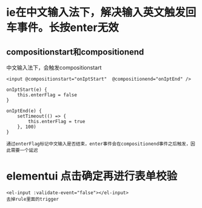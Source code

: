 # ie在中文输入法下，解决输入英文触发回车事件。长按enter无效
## compositionstart和compositionend
中文输入法下，会触发compositionstart
```
<input @compositionstart="onIptStart"  @compositionend="onIptEnd" />

onIptStart(e) {
    this.enterFlag = false
}

onIptEnd(e) {
    setTimeout(() => {
        this.enterFlag = true
    }, 100)
}

通过enterFlag标记中文输入是否结束，enter事件会在compositionend事件之后触发，因此需要一个延迟
```
# elementui 点击确定再进行表单校验
```
<el-input :validate-event="false"></el-input>
去掉rule里面的trigger
```
